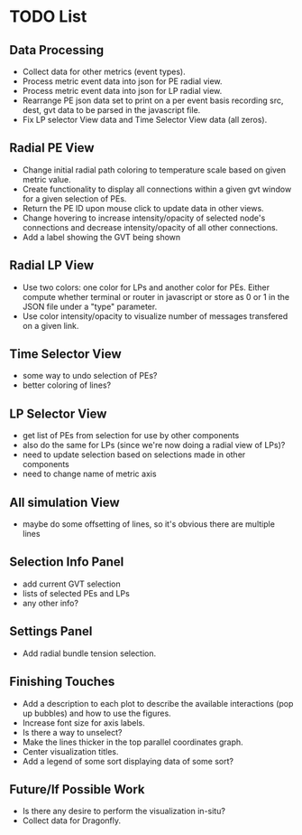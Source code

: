 # TODO List

## Data Processing
* Collect data for other metrics (event types).
* Process metric event data into json for PE radial view.
* Process metric event data into json for LP radial view.
* Rearrange PE json data set to print on a per event basis recording src, dest, gvt data to be parsed in the javascript file.
* Fix LP selector View data and Time Selector View data (all zeros).

## Radial PE View
* Change initial radial path coloring to temperature scale based on given metric value.
* Create functionality to display all connections within a given gvt window for a given selection of PEs.
* Return the PE ID upon mouse click to update data in other views.
* Change hovering to increase intensity/opacity of selected node's connections and decrease intensity/opacity of all other connections.
* Add a label showing the GVT being shown

## Radial LP View
* Use two colors: one color for LPs and another color for PEs. Either compute whether terminal or router in javascript or store as 0 or 1 in the JSON file under a "type" parameter.
* Use color intensity/opacity to visualize number of messages transfered on a given link.

## Time Selector View
* some way to undo selection of PEs?
* better coloring of lines?

## LP Selector View
* get list of PEs from selection for use by other components
* also do the same for LPs (since we're now doing a radial view of LPs)?
* need to update selection based on selections made in other components
* need to change name of metric axis

## All simulation View
* maybe do some offsetting of lines, so it's obvious there are multiple lines

## Selection Info Panel
* add current GVT selection
* lists of selected PEs and LPs
* any other info?

## Settings Panel
* Add radial bundle tension selection.

## Finishing Touches
* Add a description to each plot to describe the available interactions (pop up bubbles) and how to use the figures.
* Increase font size for axis labels.
* Is there a way to unselect?
* Make the lines thicker in the top parallel coordinates graph.
* Center visualization titles.
* Add a legend of some sort displaying data of some sort?

## Future/If Possible Work
* Is there any desire to perform the visualization in-situ?
* Collect data for Dragonfly.

